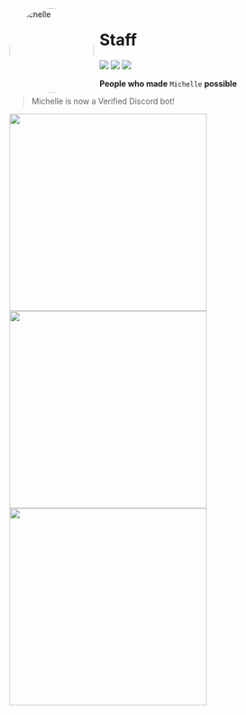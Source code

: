 <img width="150" height="150" align="left" style="float: left; margin: 0 10px 0 0; border-radius: 50%;" alt="Michelle" src="https://i.imgur.com/TntCpG2.png">

# Staff

[![](https://img.shields.io/discord/735922425103122533.svg?logo=discord&colorB=7289DA&label=Bot)](https://discord.com/oauth2/authorize?client_id=840180379389263882&permissions=4228906231&scope=bot+applications.commands "Bot Invite")
[![](https://img.shields.io/badge/Top.gg-gray.svg?logo=discord)](https://top.gg/bot/840180379389263882 "https://top.gg/bot/840180379389263882")
[![](https://img.shields.io/badge/discord.py-v1.7.3-blue.svg?logo=python)](https://discordpy.readthedocs.io/en/stable/api.html "Documentation")

**People who made** `Michelle` **possible**

> Michelle is now a Verified Discord bot!

<img width = "350px" src = "https://i.imgur.com/tVRzPcL.png"> 
<img width = "350px" src = "https://i.imgur.com/DTSpAFu.png"> 
<img width = "350px" src = "https://i.imgur.com/Oq5fht9.png">
